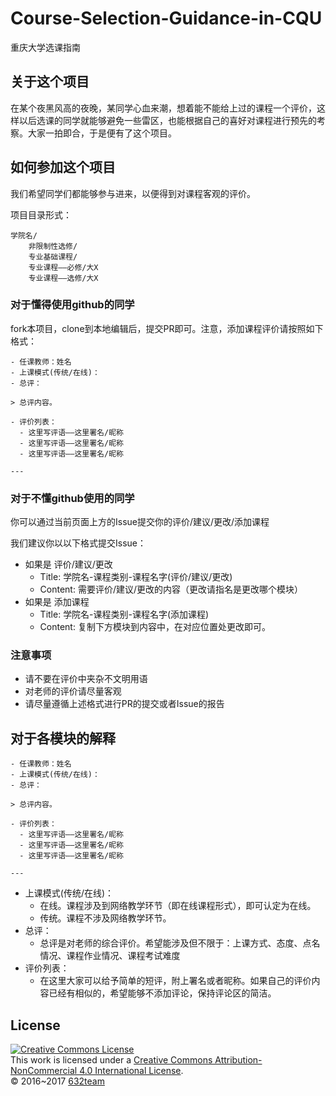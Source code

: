 # Course-Selection-Guidance-in-CQU
重庆大学选课指南

## 关于这个项目
在某个夜黑风高的夜晚，某同学心血来潮，想着能不能给上过的课程一个评价，这样以后选课的同学就能够避免一些雷区，也能根据自己的喜好对课程进行预先的考察。大家一拍即合，于是便有了这个项目。

## 如何参加这个项目
我们希望同学们都能够参与进来，以便得到对课程客观的评价。

项目目录形式：
```
学院名/
    非限制性选修/
    专业基础课程/
    专业课程——必修/大X
    专业课程——选修/大X
```

### 对于懂得使用github的同学

fork本项目，clone到本地编辑后，提交PR即可。注意，添加课程评价请按照如下格式：
```
- 任课教师：姓名
- 上课模式(传统/在线)：
- 总评：

> 总评内容。

- 评价列表：
  - 这里写评语——这里署名/昵称
  - 这里写评语——这里署名/昵称
  - 这里写评语——这里署名/昵称

---
```

### 对于不懂github使用的同学

你可以通过当前页面上方的Issue提交你的评价/建议/更改/添加课程

我们建议你以以下格式提交Issue：
- 如果是 评价/建议/更改
  - Title: 学院名-课程类别-课程名字(评价/建议/更改)
  - Content: 需要评价/建议/更改的内容（更改请指名是更改哪个模块）
- 如果是 添加课程
  - Title: 学院名-课程类别-课程名字(添加课程)
  - Content: 复制下方模块到内容中，在对应位置处更改即可。

### 注意事项
- 请不要在评价中夹杂不文明用语
- 对老师的评价请尽量客观
- 请尽量遵循上述格式进行PR的提交或者Issue的报告

## 对于各模块的解释

```
- 任课教师：姓名
- 上课模式(传统/在线)：
- 总评：

> 总评内容。

- 评价列表：
  - 这里写评语——这里署名/昵称
  - 这里写评语——这里署名/昵称
  - 这里写评语——这里署名/昵称

---
```

- 上课模式(传统/在线)：
  - 在线。课程涉及到网络教学环节（即在线课程形式），即可认定为在线。
  - 传统。课程不涉及网络教学环节。
- 总评：
  - 总评是对老师的综合评价。希望能涉及但不限于：上课方式、态度、点名情况、课程作业情况、课程考试难度
- 评价列表：
  - 在这里大家可以给予简单的短评，附上署名或者昵称。如果自己的评价内容已经有相似的，希望能够不添加评论，保持评论区的简洁。

## License
<a rel="license" href="http://creativecommons.org/licenses/by-nc/4.0/"><img alt="Creative Commons License" style="border-width:0" src="https://i.creativecommons.org/l/by-nc/4.0/88x31.png" /></a><br />This work is licensed under a <a rel="license" href="http://creativecommons.org/licenses/by-nc/4.0/">Creative Commons Attribution-NonCommercial 4.0 International License</a>.  
© 2016~2017 [632team](https://github.com/632team)
